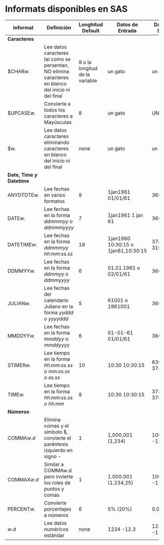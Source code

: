 Informats disponibles en SAS
============================

**Informat** | **Definición** | **Longhitud Default** | **Datos de Entrada** | **Datos de Salida** | **Ejemplo de Input**
--- | --- | --- | --- | --- | ---
**Caracteres** |
$CHAR*w.* | Lee datos caracteres tal como se persentan, NO elimina caracteres en blanco del inicio ni del final | 8 o la longitud de la variable |   un gato  |   un gato | INPUT variable *$CHAR10.*
$UPCASE*w.* | Convierte a todos los caracteres a Mayúsculas | 8 | un gato | UN GATO | INPUT variable *$UPCASE10.*
$*w.* | Lee datos caracteres eliminando caracteres en blanco del inicio ni del final | none |   un gato | un gato | INPUT variable *$10.*
**Date, Time y Datetime** |
ANYDTDTE*w.* | Lee fechas en varios formatos | 9 | 1jan1961 01/01/61 | 366 366 | INPUT variable ANYDTDTE10.
DATE*w.* | Lee fechas en la forma *ddmmmyy o ddmmmyyyy* | 7 | 1jan1961 1 jan 61 | 366 366 | INPUT variable DATE10.
DATETIME*w.* | Lee fechas en la forma *ddmmmyy hh:mm:ss.ss* | 18 | 1jan1960 10:30:15 o 1jan61,10:30:15 | 37815 31660215 | INPUT variable DATETIME18.
DDMMYY*w.* | Lee fechas en la forma *ddmmyy o ddmmyyyy* | 6 | 01.01.1961 o 02/01/61 | 366 367 | INPUT variable DDMMYY8.
JULIAN*w.* | Lee fechas del calendario Juliano en la forma *yyddd o yyyyddd* | 5 | 61001 o 1961001 | 366 366 | INPUT variable JULIAN7.
MMDDYY*w.* | Lee fechas en la forma *mmddyy o mmddyyyy* | 6 | 01-01-61 01/01/61 | 366 366 | INPUT variable MMDDYY8.
STIMER*w.* | Lee tiempo en la forma *hh:mm:ss.ss o mm:ss.ss o ss.ss* | 10 | 10:30 10:30:15 | 630 37815 | INPUT variable STIMER8.
TIME*w.* | Lee tiempo en la forma *hh:mm:ss.ss o hh:mm* | 8 | 10:30 10:30:15 | 37800 37815 | INPUT variable TIME8.
**Números** |
COMMA*w.d* | Elimina comas y el símbolo $, convierte el paréntesis izquierdo en signo - | 1 | 1,000,001 (1,234) | 1000001 -1234 | INPUT variable COMMA10.
COMMAX*w.d* | Similar a COMMAw.d pero invierte los roles de puntos y comas | 1 | 1.000.001 (1.234,25) | 1000001 -1234.25 | INPUT variable COMMAX10.
PERCENT*w.* | Convierte porcentajes a números | 6 | 5% (20%) | 0.05 -0.2 | INPUT variable PERCENT5.
*w.d* | Lee datos numéricos estándar | none | 1234 -12.3 | 123.4 -12.3 | INPUT variable 5.1
